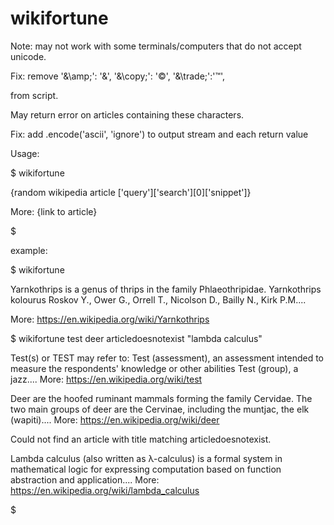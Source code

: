 # wikifortune


Note: may not work with some terminals/computers that do not accept unicode.



Fix: remove 
      '&\amp;': '&',
      '&\copy;': '©',
      '&\trade;':'™',
      
  from script.
  
  
  
May return error on articles containing these characters. 


Fix: add
    .encode('ascii', 'ignore')
    to output stream and each return value
  
  
  


Usage:



$ wikifortune

{random wikipedia article ['query']['search'][0]['snippet']}

More: {link to article}

$



example:

$ wikifortune

Yarnkothrips is a genus of thrips in the family Phlaeothripidae. Yarnkothrips kolourus Roskov Y., Ower G., Orrell T., Nicolson D., Bailly N., Kirk P.M....

More: https://en.wikipedia.org/wiki/Yarnkothrips




$ wikifortune test deer articledoesnotexist "lambda calculus"

Test(s) or TEST may refer to: Test (assessment), an assessment intended to measure the respondents' knowledge or other abilities Test (group), a jazz....
More: https://en.wikipedia.org/wiki/test

Deer are the hoofed ruminant mammals forming the family Cervidae. The two main groups of deer are the Cervinae, including the muntjac, the elk (wapiti)....
More: https://en.wikipedia.org/wiki/deer

Could not find an article with title matching articledoesnotexist.

Lambda calculus (also written as λ-calculus) is a formal system in mathematical logic for expressing computation based on function abstraction and application....
More: https://en.wikipedia.org/wiki/lambda_calculus

$

